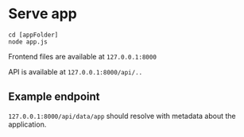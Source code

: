 # Serve app

```
cd [appFolder]
node app.js
```

Frontend files are available at `127.0.0.1:8000`

API is available at `127.0.0.1:8000/api/..`

## Example endpoint
`127.0.0.1:8000/api/data/app` should resolve with metadata about the application.